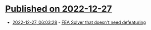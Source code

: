 # [Published on 2022-12-27](index.md)

* [2022-12-27, 06:03:28](https://news.ycombinator.com/item?id=34145665) - [FEA Solver that doesn't need defeaturing](https://coreform.com/)

